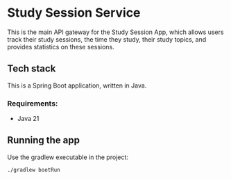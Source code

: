 # Study Session Service

This is the main API gateway for the Study Session App, which allows users
track their study sessions, the time they study, their study topics, and 
provides statistics on these sessions. 

## Tech stack

This is a Spring Boot application, written in Java. 

### Requirements: 
- Java 21

## Running the app

Use the gradlew executable in the project:

`./gradlew bootRun`
